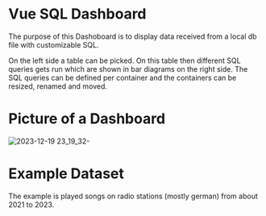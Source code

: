 # Vue SQL Dashboard
The purpose of this Dashoboard is to display data received from a local db file with customizable SQL.

On the left side a table can be picked. On this table then different SQL queries gets run which are shown in bar diagrams on the right side.
The SQL queries can be defined per container and the containers can be resized, renamed and moved.

# Picture of a Dashboard
![2023-12-19 23_19_32-](https://github.com/nilhom/vue-sql-dashboard/assets/106468650/4fed6877-0054-4006-905f-d5dbc24a3acd)

# Example Dataset

The example is played songs on radio stations (mostly german) from about 2021 to 2023.
